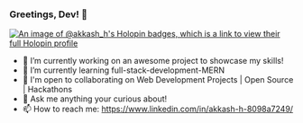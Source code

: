### Greetings, Dev! 👋
[![An image of @akkash_h's Holopin badges, which is a link to view their full Holopin profile](https://holopin.me/akkash_h)](https://holopin.io/@akkash_h)
<!--
**Akkash20/Akkash20** is a ✨ _special_ ✨ repository because its `README.md` (this file) appears on your GitHub profile.

Here are some ideas to get you started:

- 🔭 I’m currently working on ...
- 🌱 I’m currently learning ...
- 👯 I’m looking to collaborate on ...
- 🤔 I’m looking for help with ...
- 💬 Ask me about ...
- 📫 How to reach me: ...
- 😄 Pronouns: ...
- ⚡ Fun fact: ...
-->
- 🔭 I’m currently working on an awesome project to showcase my skills!
- 🌱 I’m currently learning full-stack-development-MERN
- 🤝 I'm open to collaborating on Web Development Projects | Open Source | Hackathons
- 💬 Ask me anything your curious about!
- 📫 How to reach me: https://www.linkedin.com/in/akkash-h-8098a7249/
